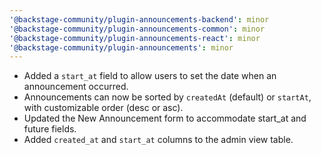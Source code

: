 ```yaml
---
'@backstage-community/plugin-announcements-backend': minor
'@backstage-community/plugin-announcements-common': minor
'@backstage-community/plugin-announcements-react': minor
'@backstage-community/plugin-announcements': minor
---
```


- Added a `start_at` field to allow users to set the date when an announcement occurred.
- Announcements can now be sorted by `createdAt` (default) or `startAt`, with customizable order (desc or asc).
- Updated the New Announcement form to accommodate start_at and future fields.
- Added `created_at` and `start_at` columns to the admin view table.
